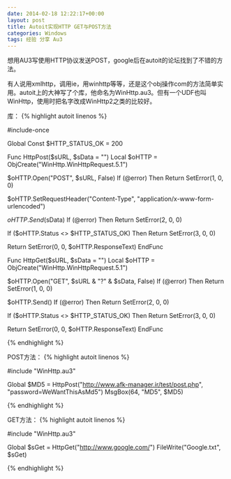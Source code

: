 ```yaml
---
date: 2014-02-18 12:22:17+00:00
layout: post
title: Autoit实现HTTP GET与POST方法  
categories: Windows
tags: 经验 分享 Au3    
---
```


想用AU3写使用HTTP协议发送POST，google后在autoit的论坛找到了不错的方法。

有人说用xmlhttp，调用ie，用winhttp等等，还是这个obj操作com的方法简单实用。autoit上的大神写了个库，他命名为WinHttp.au3。但有一个UDF也叫WinHttp，使用时把名字改成WinHttp2之类的比较好。

库：
{% highlight autoit linenos %}

#include-once

Global Const $HTTP_STATUS_OK = 200

Func HttpPost($sURL, $sData = "")
Local $oHTTP = ObjCreate("WinHttp.WinHttpRequest.5.1")

$oHTTP.Open("POST", $sURL, False)
If (@error) Then Return SetError(1, 0, 0)

$oHTTP.SetRequestHeader("Content-Type", "application/x-www-form-urlencoded")

$oHTTP.Send($sData)
If (@error) Then Return SetError(2, 0, 0)

If ($oHTTP.Status <> $HTTP_STATUS_OK) Then Return SetError(3, 0, 0)

Return SetError(0, 0, $oHTTP.ResponseText)
EndFunc

Func HttpGet($sURL, $sData = "")
Local $oHTTP = ObjCreate("WinHttp.WinHttpRequest.5.1")

$oHTTP.Open("GET", $sURL & "?" & $sData, False)
If (@error) Then Return SetError(1, 0, 0)

$oHTTP.Send()
If (@error) Then Return SetError(2, 0, 0)

If ($oHTTP.Status <> $HTTP_STATUS_OK) Then Return SetError(3, 0, 0)

Return SetError(0, 0, $oHTTP.ResponseText)
EndFunc

{% endhighlight %}

POST方法：
{% highlight autoit linenos %}

#include "WinHttp.au3"

Global $MD5 = HttpPost("http://www.afk-manager.ir/test/post.php", "password=WeWantThisAsMd5")
MsgBox(64, "MD5", $MD5)

{% endhighlight %}

GET方法：
{% highlight autoit linenos %}

#include "WinHttp.au3"

Global $sGet = HttpGet("http://www.google.com/")
FileWrite("Google.txt", $sGet)

{% endhighlight %}